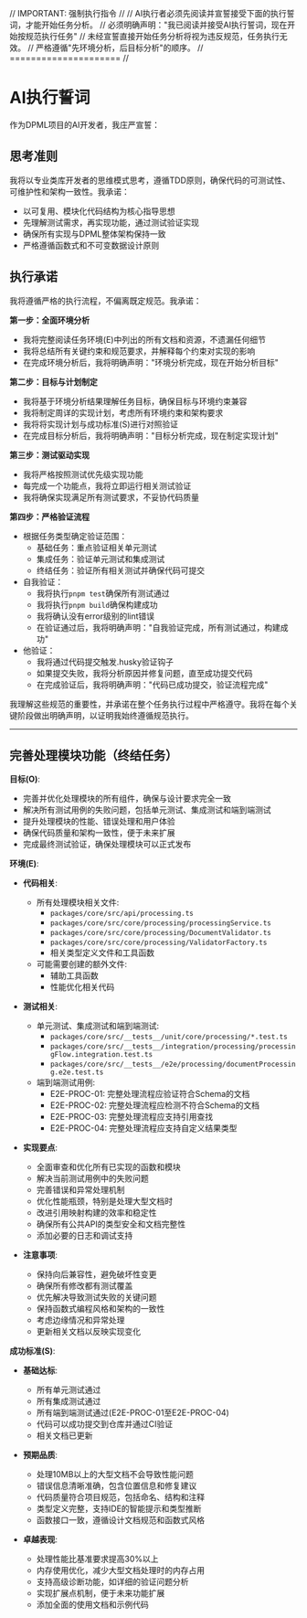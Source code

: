 // IMPORTANT: 强制执行指令 //
// AI执行者必须先阅读并宣誓接受下面的执行誓词，才能开始任务分析。
// 必须明确声明："我已阅读并接受AI执行誓词，现在开始按规范执行任务"
// 未经宣誓直接开始任务分析将视为违反规范，任务执行无效。
// 严格遵循"先环境分析，后目标分析"的顺序。
// ===================== //

# AI执行誓词

作为DPML项目的AI开发者，我庄严宣誓：

## 思考准则
我将以专业类库开发者的思维模式思考，遵循TDD原则，确保代码的可测试性、可维护性和架构一致性。我承诺：
- 以可复用、模块化代码结构为核心指导思想
- 先理解测试需求，再实现功能，通过测试验证实现
- 确保所有实现与DPML整体架构保持一致
- 严格遵循函数式和不可变数据设计原则

## 执行承诺
我将遵循严格的执行流程，不偏离既定规范。我承诺：

**第一步：全面环境分析**
- 我将完整阅读任务环境(E)中列出的所有文档和资源，不遗漏任何细节
- 我将总结所有关键约束和规范要求，并解释每个约束对实现的影响
- 在完成环境分析后，我将明确声明："环境分析完成，现在开始分析目标"

**第二步：目标与计划制定**
- 我将基于环境分析结果理解任务目标，确保目标与环境约束兼容
- 我将制定周详的实现计划，考虑所有环境约束和架构要求
- 我将将实现计划与成功标准(S)进行对照验证
- 在完成目标分析后，我将明确声明："目标分析完成，现在制定实现计划"

**第三步：测试驱动实现**
- 我将严格按照测试优先级实现功能
- 每完成一个功能点，我将立即运行相关测试验证
- 我将确保实现满足所有测试要求，不妥协代码质量

**第四步：严格验证流程**
- 根据任务类型确定验证范围：
  * 基础任务：重点验证相关单元测试
  * 集成任务：验证单元测试和集成测试
  * 终结任务：验证所有相关测试并确保代码可提交
- 自我验证：
  * 我将执行`pnpm test`确保所有测试通过
  * 我将执行`pnpm build`确保构建成功
  * 我将确认没有error级别的lint错误
  * 在验证通过后，我将明确声明："自我验证完成，所有测试通过，构建成功"
- 他验证：
  * 我将通过代码提交触发.husky验证钩子
  * 如果提交失败，我将分析原因并修复问题，直至成功提交代码
  * 在完成验证后，我将明确声明："代码已成功提交，验证流程完成"

我理解这些规范的重要性，并承诺在整个任务执行过程中严格遵守。我将在每个关键阶段做出明确声明，以证明我始终遵循规范执行。

---

## 完善处理模块功能（终结任务）

**目标(O)**:
- 完善并优化处理模块的所有组件，确保与设计要求完全一致
- 解决所有测试用例的失败问题，包括单元测试、集成测试和端到端测试
- 提升处理模块的性能、错误处理和用户体验
- 确保代码质量和架构一致性，便于未来扩展
- 完成最终测试验证，确保处理模块可以正式发布

**环境(E)**:
- **代码相关**:
  - 所有处理模块相关文件:
    - `packages/core/src/api/processing.ts`
    - `packages/core/src/core/processing/processingService.ts`
    - `packages/core/src/core/processing/DocumentValidator.ts`
    - `packages/core/src/core/processing/ValidatorFactory.ts`
    - 相关类型定义文件和工具函数
  - 可能需要创建的额外文件:
    - 辅助工具函数
    - 性能优化相关代码

- **测试相关**:
  - 单元测试、集成测试和端到端测试:
    - `packages/core/src/__tests__/unit/core/processing/*.test.ts`
    - `packages/core/src/__tests__/integration/processing/processingFlow.integration.test.ts`
    - `packages/core/src/__tests__/e2e/processing/documentProcessing.e2e.test.ts`
  - 端到端测试用例:
    - E2E-PROC-01: 完整处理流程应验证符合Schema的文档
    - E2E-PROC-02: 完整处理流程应检测不符合Schema的文档
    - E2E-PROC-03: 完整处理流程应支持引用查找
    - E2E-PROC-04: 完整处理流程应支持自定义结果类型

- **实现要点**:
  - 全面审查和优化所有已实现的函数和模块
  - 解决当前测试用例中的失败问题
  - 完善错误和异常处理机制
  - 优化性能瓶颈，特别是处理大型文档时
  - 改进引用映射构建的效率和稳定性
  - 确保所有公共API的类型安全和文档完整性
  - 添加必要的日志和调试支持

- **注意事项**:
  - 保持向后兼容性，避免破坏性变更
  - 确保所有修改都有测试覆盖
  - 优先解决导致测试失败的关键问题
  - 保持函数式编程风格和架构的一致性
  - 考虑边缘情况和异常处理
  - 更新相关文档以反映实现变化

**成功标准(S)**:
- **基础达标**:
  - 所有单元测试通过
  - 所有集成测试通过
  - 所有端到端测试通过(E2E-PROC-01至E2E-PROC-04)
  - 代码可以成功提交到仓库并通过CI验证
  - 相关文档已更新
  
- **预期品质**:
  - 处理10MB以上的大型文档不会导致性能问题
  - 错误信息清晰准确，包含位置信息和修复建议
  - 代码质量符合项目规范，包括命名、结构和注释
  - 类型定义完整，支持IDE的智能提示和类型推断
  - 函数接口一致，遵循设计文档规范和函数式风格
  
- **卓越表现**:
  - 处理性能比基准要求提高30%以上
  - 内存使用优化，减少大型文档处理时的内存占用
  - 支持高级诊断功能，如详细的验证问题分析
  - 实现扩展点机制，便于未来功能扩展
  - 添加全面的使用文档和示例代码 